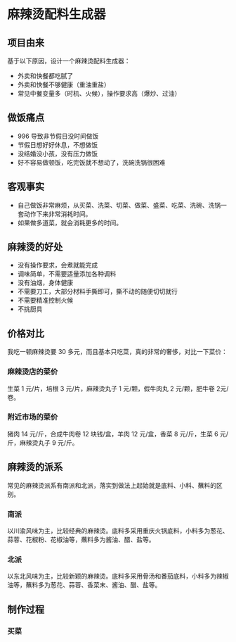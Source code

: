 # 麻辣烫配料生成器

## 项目由来

基于以下原因，设计一个麻辣烫配料生成器：

* 外卖和快餐都吃腻了
* 外卖和快餐不够健康（重油重盐）
* 常见中餐变量多（时机、火候），操作要求高（爆炒、过油）

## 做饭痛点

* 996 导致非节假日没时间做饭
* 节假日想好好休息，不想做饭
* 没结婚没小孩，没有压力做饭
* 好不容易做顿饭，吃完饭就不想动了，洗碗洗锅很困难

## 客观事实

* 自己做饭非常麻烦，从买菜、洗菜、切菜、做菜、盛菜、吃菜、洗碗、洗锅一套动作下来非常消耗时间。
* 如果做多道菜，就会消耗更多的时间。

## 麻辣烫的好处

* 没有操作要求，会煮就能完成
* 调味简单，不需要适量添加各种调料
* 没有油烟，身体健康
* 不需要刀工，大部分材料手撕即可，撕不动的随便切切就行
* 不需要精准控制火候
* 不挑厨具

## 价格对比

我吃一顿麻辣烫要 30 多元，而且基本只吃菜，真的非常的奢侈，对比一下菜价：

### 麻辣烫店的菜价

生菜 1 元/片，培根 3 元/片，麻辣烫丸子 1 元/颗，假牛肉丸 2 元/颗，肥牛卷 2元/卷。

### 附近市场的菜价

猪肉 14 元/斤，合成牛肉卷 12 块钱/盒，羊肉 12 元/盒，香菜 8 元/斤，生菜 6 元/斤，麻辣烫丸子 9 元/斤。

## 麻辣烫的派系

常见的麻辣烫派系有南派和北派，落实到做法上起始就是底料、小料、蘸料的区别。

### 南派

以川渝风味为主，比较经典的麻辣烫。底料多采用重庆火锅底料，小料多为葱花、蒜蓉、花椒粉、花椒油等，蘸料多为酱油、醋、盐等。

### 北派

以东北风味为主，比较新颖的麻辣烫。底料多采用骨汤和番茄底料，小料多为辣椒油等，蘸料多为葱花、蒜蓉、香菜末、酱油、醋、盐等。

## 制作过程

### 买菜

